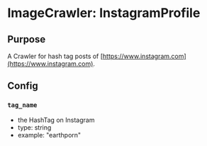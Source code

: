 # ImageCrawler: InstagramProfile

## Purpose

A Crawler for hash tag posts of [https://www.instagram.com](https://www.instagram.com).

## Config

### `tag_name`

- the HashTag on Instagram
- type: string
- example: "earthporn"
